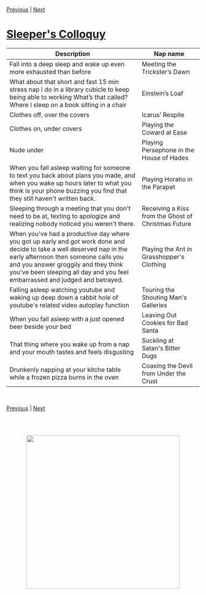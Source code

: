 [Previous](./Naps4.md) | [Next ](./Naps6.md)

# [Sleeper's Colloquy](../Naps/naps.md)

|Description| Nap name|
------------|----------
|Fall into a deep sleep and wake up even more exhausted than before|Meeting the Trickster’s Dawn|
|What about that short and fast 15 min stress nap I do in a library cubicle to keep being able to working What’s that called? Where I sleep on a book sitting in a chair|Einstein’s Loaf|
|Clothes off, over the covers|Icarus’ Respite|
|Clothes on, under covers|Playing the Coward at Ease|
|Nude under|Playing Persephone in the House of Hades|
|When you fall asleep waiting for someone to text you back about plans you made, and when you wake up hours later to what you think is your phone buzzing you find that they still haven't written back.|Playing Horatio in the Parapet|
|Sleeping through a meeting that you don't need to be at, texting to apologize and realizing nobody noticed you weren't there.|Receiving a Kiss from the Ghost of Christmas Future|
|When you've had a productive day where you got up early and got work done and decide to take a well deserved nap in the early afternoon then someone calls you and you answer groggily and they think you've been sleeping all day and you feel embarrassed and judged and betrayed.|Playing the Ant in Grasshopper's Clothing|
|Falling asleep watching youtube and waking up deep down a rabbit hole of youtube's related video autoplay function|Touring the Shouting Man's Galleries|
|When you fall asleep with a just opened beer beside your bed|Leaving Out Cookies for Bad Santa|
|That thing where you wake up from a nap and your mouth tastes and feels disgusting|Suckling at Satan's Bitter Dugs|
|Drunkenly napping at your kitche table while a frozen pizza burns in the oven|Coaxing the Devil from Under the Crust|

<br>

[Previous](./Naps4.md) | [Next ](./Naps6.md)

<br> <br>

<img src="https://trvscnnn.github.io/portfolio/Naps/napassets/nappicr04.png" width="400" height="400" style="display: block; margin: 0 auto" />
